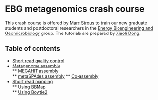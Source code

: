 # EBG metagenomics crash course
This crash course is offered by [Marc Strous](https://www.ucalgary.ca/labs/ebg/people/marc-strous) to train our new graduate students and postdoctoral researchers in the [Energy Bioengineering and Geomicrobiology](https://www.ucalgary.ca/labs/ebg) group. The tutorials are prepared by [Xiaoli Dong](https://www.ucalgary.ca/labs/ebg/people/xiaoli-dong).  

## Table of contents
* [Short read quality control](https://github.com/xiaoli-dong/metagenomics_crash_course/tree/master/qc)  
* [Metagenome assembly](https://github.com/xiaoli-dong/metagenomics_crash_course/tree/master/assembly)  
** [MEGAHIT assembly](https://github.com/xiaoli-dong/metagenomics_crash_course/tree/master/assembly#assembly-of-qc-reads-with-megahit)  
** [metaSPAdes assembly](https://github.com/xiaoli-dong/metagenomics_crash_course/tree/master/assembly#assembly-of-qc-reads-with-metaspades)
** [Co-assembly](https://github.com/xiaoli-dong/metagenomics_crash_course/tree/master/assembly#co-assembly)
* [Short read mapping](https://github.com/xiaoli-dong/metagenomics_crash_course/tree/master/mapping)  
** [Using BBMap](https://github.com/xiaoli-dong/metagenomics_crash_course/tree/master/mapping#short-reads-mapping-using-bbmap)  
** [Using Bowtie2](https://github.com/xiaoli-dong/metagenomics_crash_course/tree/master/mapping#short-reads-mapping-using-bowtie2)
   
